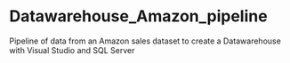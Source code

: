 # Datawarehouse_Amazon_pipeline
Pipeline of data from an Amazon sales dataset to create a Datawarehouse with Visual Studio and SQL Server
